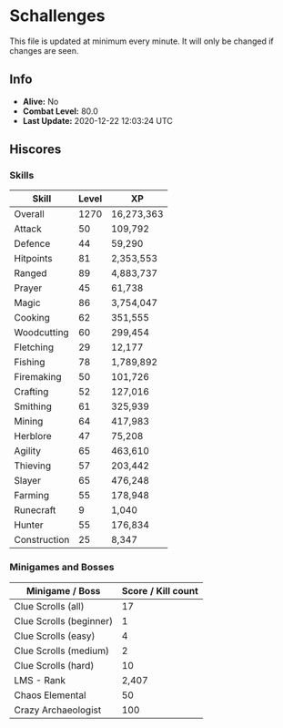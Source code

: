 # Schallenges

This file is updated at minimum every minute. It will only be changed if changes are seen.

## Info

 - **Alive:** No
 - **Combat Level:** 80.0
 - **Last Update:** 2020-12-22 12:03:24 UTC

## Hiscores

### Skills

| Skill | Level | XP |
|--|--|--|
| Overall | 1270 | 16,273,363 |
| Attack | 50 | 109,792 |
| Defence | 44 | 59,290 |
| Hitpoints | 81 | 2,353,553 |
| Ranged | 89 | 4,883,737 |
| Prayer | 45 | 61,738 |
| Magic | 86 | 3,754,047 |
| Cooking | 62 | 351,555 |
| Woodcutting | 60 | 299,454 |
| Fletching | 29 | 12,177 |
| Fishing | 78 | 1,789,892 |
| Firemaking | 50 | 101,726 |
| Crafting | 52 | 127,016 |
| Smithing | 61 | 325,939 |
| Mining | 64 | 417,983 |
| Herblore | 47 | 75,208 |
| Agility | 65 | 463,610 |
| Thieving | 57 | 203,442 |
| Slayer | 65 | 476,248 |
| Farming | 55 | 178,948 |
| Runecraft | 9 | 1,040 |
| Hunter | 55 | 176,834 |
| Construction | 25 | 8,347 |

### Minigames and Bosses

| Minigame / Boss | Score / Kill count |
|--|--|
| Clue Scrolls (all) | 17 |
| Clue Scrolls (beginner) | 1 |
| Clue Scrolls (easy) | 4 |
| Clue Scrolls (medium) | 2 |
| Clue Scrolls (hard) | 10 |
| LMS - Rank | 2,407 |
| Chaos Elemental | 50 |
| Crazy Archaeologist | 100 |
